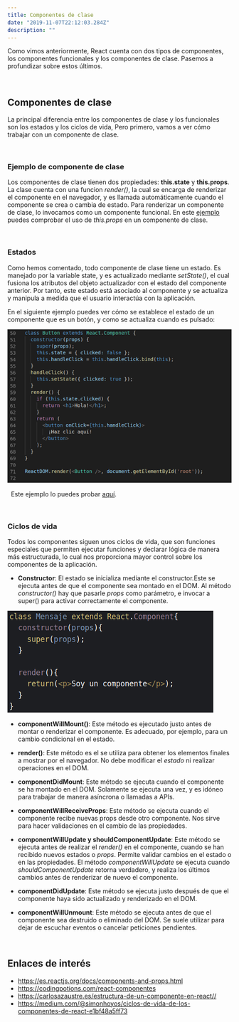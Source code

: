```yaml
---
title: Componentes de clase
date: "2019-11-07T22:12:03.284Z"
description: ""
---
```


Como vimos anteriormente, React cuenta con dos tipos de componentes, los componentes funcionales y los componentes de clase. Pasemos a profundizar sobre estos últimos.

&nbsp;
## **Componentes de clase**

La principal diferencia entre los componentes de clase y los funcionales son los estados y los ciclos de vida, Pero primero, vamos a ver cómo trabajar con un componente de clase.


&nbsp;
### Ejemplo de componente de clase

Los componentes de clase tienen dos propiedades: **this.state** y **this.props**. La clase cuenta con una funcion *render()*, la cual se encarga de renderizar el componente en el navegador, y es llamada automáticamente cuando el componente se crea o cambia de estado. Para renderizar un componente de clase, lo invocamos como un componente funcional. En este [ejemplo][enlace] puedes comprobar el uso de *this.props* en un componente de clase.


&nbsp;
### **Estados**

Como hemos comentado, todo componente de clase tiene un estado. Es manejado por la variable state, y es actualizado mediante *setState()*, el cual fusiona los atributos del objeto actualizador con el estado del componente anterior. Por tanto, este estado está asociado al componente y se actualiza y manipula a medida que el usuario interactúa con la aplicación.

En el siguiente ejemplo puedes ver cómo se establece el estado de un componente que es un botón, y como se actualiza cuando es pulsado:

![Ops, esta imagen no ha cargado](./Estados.png)


&nbsp;
Este ejemplo lo puedes probar [aquí][enlace2].



&nbsp;
### **Ciclos de vida**
Todos los componentes siguen unos ciclos de vida, que son funciones especiales que permiten ejecutar funciones y declarar lógica de manera más estructurada, lo cual nos proporciona mayor control sobre los componentes de la aplicación.

- **Constructor**: El estado se inicializa mediante el constructor.Este se ejecuta antes de que el componente sea montado en el DOM. Al método *constructor()* hay que pasarle *props* como parámetro, e invocar a super() para activar correctamente el componente.

![Ops, esta imagen no ha cargado](./Constructor.png)

- **componentWillMount()**: Este método es ejecutado justo antes de montar o renderizar el componente. Es adecuado, por ejemplo, para un cambio condicional en el estado.

- **render()**: Este método es el se utiliza para obtener los elementos finales a mostrar por el navegador. No debe modificar el *estado* ni realizar operaciones en el DOM.

- **componentDidMount**: Este método se ejecuta cuando el componente se ha montado en el DOM. Solamente se ejecuta una vez, y es idóneo para trabajar de manera asíncrona o llamadas a APIs.

- **componentWillReceiveProps**: Este método se ejecuta cuando el componente recibe nuevas props desde otro componente. Nos sirve para hacer validaciones en el cambio de las propiedades.

- **componentWillUpdate y shouldComponentUpdate**: Este método se ejecuta antes de realizar el *render()* en el componente, cuando se han recibido nuevos estados o *props*. Permite validar cambios en el estado o en las propiedades. El método *componentWillUpdate* se ejecuta cuando *shouldComponentUpdate* retorna verdadero, y realiza los últimos cambios antes de renderizar de nuevo el componente.

- **componentDidUpdate**: Este método se ejecuta justo después de que el componente haya sido actualizado y renderizado en el DOM.

- **componentWillUnmount**: Este método se ejecuta antes de que el componente sea destruido o eliminado del DOM. Se suele utilizar para dejar de escuchar eventos o cancelar peticiones pendientes.


&nbsp;
## Enlaces de interés

- <https://es.reactjs.org/docs/components-and-props.html>
- <https://codingpotions.com/react-componentes>
- <https://carlosazaustre.es/estructura-de-un-componente-en-react//>
- <https://medium.com/@simonhoyos/ciclos-de-vida-de-los-componentes-de-react-e1bf48a5ff73>


[enlace]: https://codepen.io/Javier_Herrero/pen/wvvrvrK?editors=0010
[enlace2]: https://codepen.io/Javier_Herrero/pen/YzzYKKw?editors=0010
